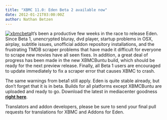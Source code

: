 ```yaml
---
title: "XBMC 11.0: Eden Beta 2 available now"
date: 2012-01-21T03:00:00Z
author: Nathan Betzen
---
```


[![xbmcbeta](/sites/default/files/uploads/xbmcbeta-300x204.webp "xbmcbeta")](/sites/default/files/uploads/xbmcbeta.webp)It’s been a productive few weeks in the race to release Eden. Since Beta 1, unencrypted bluray, dvd player, startup problems in OSX, airplay, subtitle issues, unofficial addon repository installations, and the frustrating TMDB scraper problems that have made it difficult for everyone to scrape new movies have all seen fixes. In addition, a great deal of progress has been made in the new XBMCBuntu build, which should be ready for the next preview release. Finally, all Beta 1 users are encouraged to update immediately to fix a scraper error that causes XBMC to crash.

The same warnings from beta1 still apply. Eden is quite stable already, but don’t forget that it is in beta. Builds for all platforms except XBMCBuntu are uploaded and ready to go. Download the latest in mediacenter goodness **[right here](https://kodi.wiki/download/)**.

Translators and addon developers, please be sure to send your final pull requests for translations for XBMC and Addons for Eden.
